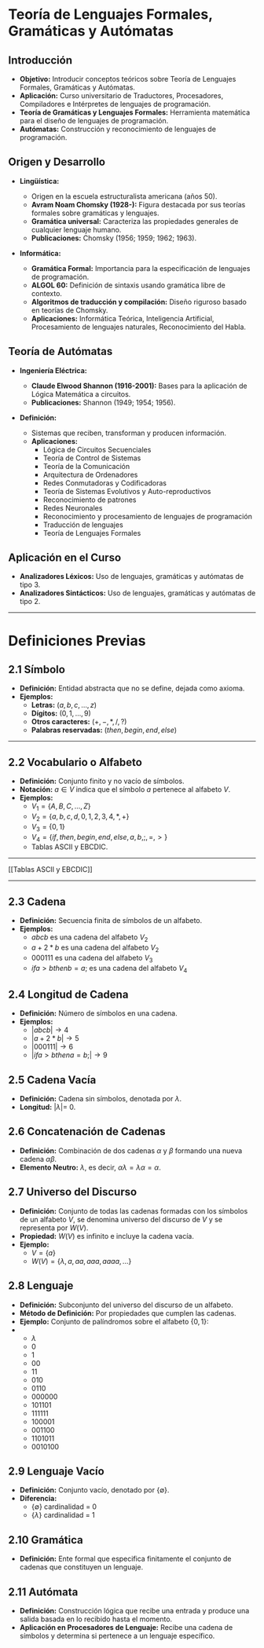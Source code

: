 # Teoría de Lenguajes Formales, Gramáticas y Autómatas

## Introducción

- **Objetivo:** Introducir conceptos teóricos sobre Teoría de Lenguajes Formales, Gramáticas y Autómatas.
- **Aplicación:** Curso universitario de Traductores, Procesadores, Compiladores e Intérpretes de lenguajes de programación.
- **Teoría de Gramáticas y Lenguajes Formales:** Herramienta matemática para el diseño de lenguajes de programación.
- **Autómatas:** Construcción y reconocimiento de lenguajes de programación.

## Origen y Desarrollo

- **Lingüística:**
    
    - Origen en la escuela estructuralista americana (años 50).
    - **Avram Noam Chomsky (1928-):** Figura destacada por sus teorías formales sobre gramáticas y lenguajes.
    - **Gramática universal:** Caracteriza las propiedades generales de cualquier lenguaje humano.
    - **Publicaciones:** Chomsky (1956; 1959; 1962; 1963).
- **Informática:**
    
    - **Gramática Formal:** Importancia para la especificación de lenguajes de programación.
    - **ALGOL 60:** Definición de sintaxis usando gramática libre de contexto.
    - **Algoritmos de traducción y compilación:** Diseño riguroso basado en teorías de Chomsky.
    - **Aplicaciones:** Informática Teórica, Inteligencia Artificial, Procesamiento de lenguajes naturales, Reconocimiento del Habla.

## Teoría de Autómatas

- **Ingeniería Eléctrica:**
    
    - **Claude Elwood Shannon (1916-2001):** Bases para la aplicación de Lógica Matemática a circuitos.
    - **Publicaciones:** Shannon (1949; 1954; 1956).
- **Definición:**
    
    - Sistemas que reciben, transforman y producen información.
    - **Aplicaciones:**
        - Lógica de Circuitos Secuenciales
        - Teoría de Control de Sistemas
        - Teoría de la Comunicación
        - Arquitectura de Ordenadores
        - Redes Conmutadoras y Codificadoras
        - Teoría de Sistemas Evolutivos y Auto-reproductivos
        - Reconocimiento de patrones
        - Redes Neuronales
        - Reconocimiento y procesamiento de lenguajes de programación
        - Traducción de lenguajes
        - Teoría de Lenguajes Formales

## Aplicación en el Curso

- **Analizadores Léxicos:** Uso de lenguajes, gramáticas y autómatas de tipo 3.
- **Analizadores Sintácticos:** Uso de lenguajes, gramáticas y autómatas de tipo 2.

****
# Definiciones Previas

## 2.1 Símbolo

- **Definición:** Entidad abstracta que no se define,  dejada como axioma.
- **Ejemplos:**
    - **Letras:** $( a, b, c, …, z)$
    - **Dígitos:** $(0, 1, …, 9)$
    - **Otros caracteres:** $(+, -, *, /, ?)$
    - **Palabras reservadas:** $( then, begin, end, else)$
---
## 2.2 Vocabulario o Alfabeto

- **Definición:** Conjunto finito y no vacío de símbolos.
- **Notación:** $a \in V$ indica que el símbolo $a$ pertenece al alfabeto $V$.
- **Ejemplos:**
    - $V_1 = \{ A, B, C, ..., Z \}$
    - $V_2= \{a,b,c,d,0,1,2,3,4,*,+ \}$
    - $V_3 = \{ 0, 1 \}$
    - $V_4 = \{ if, then, begin, end, else, a, b, ;, =, > \}$
    - Tablas ASCII y EBCDIC.
---

[[Tablas ASCII y EBCDIC]]

---
## 2.3 Cadena
- **Definición:** Secuencia finita de símbolos de un alfabeto.
- **Ejemplos:**
  - $abcb$ es una cadena del alfabeto $V_2$
  - $a+2*b$ es una cadena del alfabeto $V_2$
  - $000111$ es una cadena del alfabeto $V_3$
  - $if a > b then b = a ;$ es una cadena del alfabeto $V_4$

## 2.4 Longitud de Cadena
- **Definición:** Número de símbolos en una cadena.
- **Ejemplos:**
  - $| abcb |→ 4$
  - $| a + 2*b |→ 5$
  - $| 000111 |→ 6$
  - $| if a > b then a = b ; |→ 9$

## 2.5 Cadena Vacía
- **Definición:** Cadena sin símbolos, denotada por $\lambda$.
- **Longitud:** $|\lambda|$= 0.

## 2.6 Concatenación de Cadenas
- **Definición:** Combinación de dos cadenas $\alpha$ y $\beta$ formando una nueva cadena $\alpha\beta$.
- **Elemento Neutro:** $\lambda,$ es decir, $\alpha\lambda = \lambda\alpha = \alpha$.

## 2.7 Universo del Discurso

- **Definición:** Conjunto de todas las cadenas formadas con los símbolos de un alfabeto $V$, se denomina universo del discurso de $V$ y se representa por $W(V)$.
- **Propiedad:** $W(V)$ es infinito e incluye la cadena vacía.
- **Ejemplo:**
    - $V = \{a\}$
    - $W(V) = \{\lambda, a, aa, aaa, aaaa, ...\}$

## 2.8 Lenguaje
- **Definición:** Subconjunto del universo del discurso de un alfabeto.
- **Método de Definición:** Por propiedades que cumplen las cadenas.
- **Ejemplo:** Conjunto de palíndromos sobre el alfabeto $\{0,1\}$:
- 
    - $\lambda$
    - $0$
    - $1$
    - $00$
    - $11$
    - $010$
    - $0110$
    - $000000$
    - $101101$
    - $111111$
    - $100001$
    - $001100$
    - $1101011$
    - $0010100$

## 2.9 Lenguaje Vacío

- **Definición:** Conjunto vacío, denotado por $\{∅\}$.
- **Diferencia:**
    -  $\{∅\}$ cardinalidad = 0
    - $\{\lambda\}$ cardinalidad = 1

## 2.10 Gramática

- **Definición:** Ente formal que especifica finitamente el conjunto de cadenas que constituyen un lenguaje.

## 2.11 Autómata

- **Definición:** Construcción lógica que recibe una entrada y produce una salida basada en lo recibido hasta el momento.
- **Aplicación en Procesadores de Lenguaje:** Recibe una cadena de símbolos y determina si pertenece a un lenguaje específico.